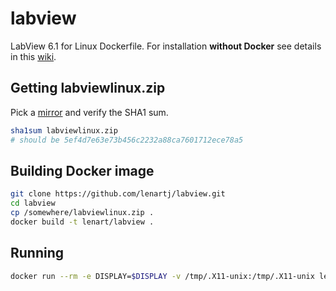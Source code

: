 # labview
LabView 6.1 for Linux Dockerfile. For installation **without Docker** see details in this [wiki](https://wiki.ubuntu.com/LabVIEW).

## Getting labviewlinux.zip
Pick a [mirror](https://www.google.com/search?q=labviewlinux.zip) and verify the SHA1 sum.
```sh
sha1sum labviewlinux.zip
# should be 5ef4d7e63e73b456c2232a88ca7601712ece78a5
```

## Building Docker image
```sh
git clone https://github.com/lenartj/labview.git
cd labview
cp /somewhere/labviewlinux.zip .
docker build -t lenart/labview .
```

## Running
```sh
docker run --rm -e DISPLAY=$DISPLAY -v /tmp/.X11-unix:/tmp/.X11-unix lenart/labview
```
